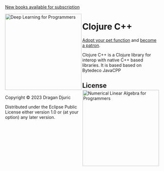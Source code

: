[New books available for subscription](https://aiprobook.com)

<img src="http://aiprobook.com/img/dlfp-cover.png" alt="Deep Learning for Programmers" title="Deep Learning for Programmers" align="left" width="250"/>

<img src="http://aiprobook.com/img/lafp-cover.png" alt="Numerical Linear Algebra for Programmers" title="Numerical Linear Algebra for Programmers" align="right" width="250"/>

# Clojure C++

[Adopt your pet function](https://dragan.rocks/articles/18/Patreon-Announcement-Adopt-a-Function) and [become a patron](https://patreon.com/draganrocks).

Clojure C++ is a Clojure library for interop with native C++ based libraries. It is based based on Bytedeco JavaCPP


## License

Copyright © 2023 Dragan Djuric

Distributed under the Eclipse Public License either version 1.0 or (at your option) any later version.
